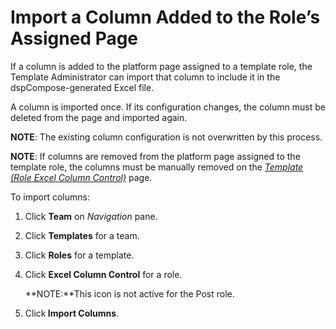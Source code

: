 # Import a Column Added to the Role’s Assigned Page

If a column is added to the platform page assigned to a template role,
the Template Administrator can import that column to include it in the
dspCompose-generated Excel file.

A column is imported once. If its configuration changes, the column must
be deleted from the page and imported again.

**NOTE**: The existing column configuration is not overwritten by this
process.

**NOTE**: If columns are removed from the platform page assigned to the
template role, the columns must be manually removed on the *[Template
(Role Excel Column
Control)](../Page_Desc/Template_Role_Excel_Column_Control_H.htm)* page.

To import columns:

1.  Click **Team** on *Navigation
    <span style="font-style: normal;">pane</span>*.

2.  Click **Templates** for a team.

3.  Click **Roles** for a template.

4.  Click **Excel Column Control** for a role.
    
    **NOTE:**This icon is not active for the Post role.

5.  Click<span style="font-weight: bold;"> Import Columns</span>.
